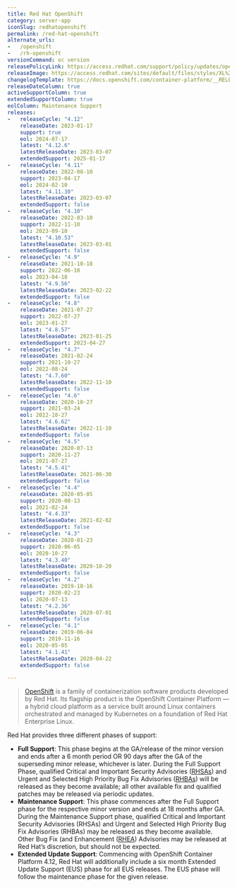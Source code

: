 ```yaml
---
title: Red Hat OpenShift
category: server-app
iconSlug: redhatopenshift
permalink: /red-hat-openshift
alternate_urls:
-   /openshift
-   /rh-openshift
versionCommand: oc version
releasePolicyLink: https://access.redhat.com/support/policy/updates/openshift
releaseImage: https://access.redhat.com/sites/default/files/styles/XL%20-%20Extra%20Large/public/images/ocp_lifecycle_eus_v5.png
changelogTemplate: https://docs.openshift.com/container-platform/__RELEASE_CYCLE__/release_notes/ocp-{{"__RELEASE_CYCLE__"| replace:'.','-'}}-release-notes.html
releaseDateColumn: true
activeSupportColumn: true
extendedSupportColumn: true
eolColumn: Maintenance Support
releases:
-   releaseCycle: "4.12"
    releaseDate: 2023-01-17
    support: true
    eol: 2024-07-17
    latest: "4.12.6"
    latestReleaseDate: 2023-03-07
    extendedSupport: 2025-01-17
-   releaseCycle: "4.11"
    releaseDate: 2022-08-10
    support: 2023-04-17
    eol: 2024-02-10
    latest: "4.11.30"
    latestReleaseDate: 2023-03-07
    extendedSupport: false
-   releaseCycle: "4.10"
    releaseDate: 2022-03-10
    support: 2022-11-10
    eol: 2023-09-10
    latest: "4.10.53"
    latestReleaseDate: 2023-03-01
    extendedSupport: false
-   releaseCycle: "4.9"
    releaseDate: 2021-10-18
    support: 2022-06-10
    eol: 2023-04-18
    latest: "4.9.56"
    latestReleaseDate: 2023-02-22
    extendedSupport: false
-   releaseCycle: "4.8"
    releaseDate: 2021-07-27
    support: 2022-07-27
    eol: 2023-01-27
    latest: "4.8.57"
    latestReleaseDate: 2023-01-25
    extendedSupport: 2023-04-27
-   releaseCycle: "4.7"
    releaseDate: 2021-02-24
    support: 2021-10-27
    eol: 2022-08-24
    latest: "4.7.60"
    latestReleaseDate: 2022-11-10
    extendedSupport: false
-   releaseCycle: "4.6"
    releaseDate: 2020-10-27
    support: 2021-03-24
    eol: 2022-10-27
    latest: "4.6.62"
    latestReleaseDate: 2022-11-10
    extendedSupport: false
-   releaseCycle: "4.5"
    releaseDate: 2020-07-13
    support: 2020-11-27
    eol: 2021-07-27
    latest: "4.5.41"
    latestReleaseDate: 2021-06-30
    extendedSupport: false
-   releaseCycle: "4.4"
    releaseDate: 2020-05-05
    support: 2020-08-13
    eol: 2021-02-24
    latest: "4.4.33"
    latestReleaseDate: 2021-02-02
    extendedSupport: false
-   releaseCycle: "4.3"
    releaseDate: 2020-01-23
    support: 2020-06-05
    eol: 2020-10-27
    latest: "4.3.40"
    latestReleaseDate: 2020-10-20
    extendedSupport: false
-   releaseCycle: "4.2"
    releaseDate: 2019-10-16
    support: 2020-02-23
    eol: 2020-07-13
    latest: "4.2.36"
    latestReleaseDate: 2020-07-01
    extendedSupport: false
-   releaseCycle: "4.1"
    releaseDate: 2019-06-04
    support: 2019-11-16
    eol: 2020-05-05
    latest: "4.1.41"
    latestReleaseDate: 2020-04-22
    extendedSupport: false

---
```


>[OpenShift](https://www.redhat.com/en/technologies/cloud-computing/openshift) is a family of containerization software products developed by Red Hat. Its flagship product is the OpenShift Container Platform — a hybrid cloud platform as a service built around Linux containers orchestrated and managed by Kubernetes on a foundation of Red Hat Enterprise Linux.

Red Hat provides three different phases of support:

* **Full Support**: This phase begins at the GA/release of the minor version and ends after a 6 month period OR 90 days after the GA of the superseding minor release, whichever is later. During the Full Support Phase, qualified Critical and Important Security Advisories ([RHSAs][DEFINITION]) and Urgent and Selected High Priority Bug Fix Advisories ([RHBAs][DEFINITION]) will be released as they become available; all other available fix and qualified patches may be released via periodic updates.
* **Maintenance Support**: This phase commences after the Full Support phase for the respective minor version and ends at 18 months after GA. During the Maintenance Support phase, qualified Critical and Important Security Advisories (RHSAs) and Urgent and Selected High Priority Bug Fix Advisories (RHBAs) may be released as they become available. Other Bug Fix (and Enhancement ([RHEA][DEFINITION]) Advisories may be released at Red Hat’s discretion, but should not be expected.
* **Extended Update Support**: Commencing with OpenShift Container Platform 4.12, Red Hat will additionally include a six month Extended Update Support (EUS) phase for all EUS releases. The EUS phase will follow the maintenance phase for the given release.

[DEFINITION]: https://access.redhat.com/articles/2130961
